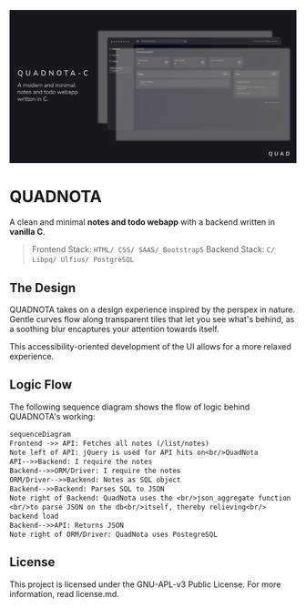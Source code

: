 ![Banner](https://github.com/deltaonealpha/quadnota-c/blob/main/media_assets/banner.png?raw=true)

# QUADNOTA
A clean and minimal **notes and todo webapp** with a backend written in **vanilla C**.
> Frontend Stack: `HTML/ CSS/ SAAS/ Bootstrap5` 
> Backend Stack: `C/ Libpq/ Ulfius/ PostgreSQL`

## The Design
QUADNOTA takes on a design experience inspired by the perspex in nature. Gentle curves flow along transparent tiles that let you see what's behind, as a soothing blur encaptures your attention towards itself.

This accessibility-oriented development of the UI allows for a more relaxed experience.


## Logic Flow
The following sequence diagram shows the flow of logic behind QUADNOTA's working:
```mermaid
sequenceDiagram
Frontend ->> API: Fetches all notes (/list/notes)
Note left of API: jQuery is used for API hits on<br/>QuadNota
API-->>Backend: I require the notes
Backend-->>ORM/Driver: I require the notes
ORM/Driver-->>Backend: Notes as SQL object
Backend-->>Backend: Parses SQL to JSON
Note right of Backend: QuadNota uses the <br/>json_aggregate function <br/>to parse JSON on the db<br/>itself, thereby relieving<br/> backend load
Backend-->>API: Returns JSON
Note right of ORM/Driver: QuadNota uses PostegreSQL
```

## License
This project is licensed under the GNU-APL-v3 Public License. For more information, read license.md. 
